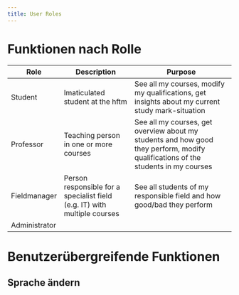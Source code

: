 ```yaml
---
title: User Roles
---
```


# Funktionen nach Rolle 
| Role | Description | Purpose |
|--|--|--|
| Student| Imaticulated student at the hftm | See all my courses, modify my qualifications, get insights about my current study mark-situation |
| Professor | Teaching person in one or more courses | See all my courses, get overview about my students and how good they perform, modify qualifications of the students in my courses |
| Fieldmanager | Person responsible for a specialist field (e.g. IT) with multiple courses | See all students of my responsible field and how good/bad they perform |
| Administrator |||


# Benutzerübergreifende Funktionen

## Sprache ändern 


